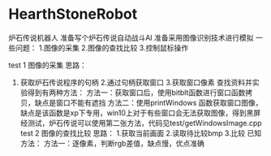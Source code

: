 # HearthStoneRobot
炉石传说机器人
准备写个炉石传说自动战斗AI
准备采用图像识别技术进行模拟
一些问题：
1.图像的采集
2.图像的查找比较
3.控制鼠标操作

test 1 图像的采集
思路：
1. 获取炉石传说程序的句柄
2.通过句柄获取窗口
3.获取窗口像素
查找资料并实验得到有两种方法：
方法一：获取窗口后，使用bitblt函数进行窗口函数拷贝，缺点是窗口不能有遮挡
方法二：使用printWindows 函数获取窗口图像，缺点是该函数是xp下专用，win10上对于有些窗口会无法获取图像，得到黑屏
经测试，炉石传说可以使用第二张方法，代码见test/getWindowsImage.cpp
test 2 图像的查找比较
思路：
1.获取当前画面
2.读取待比较bmp
3.比较
已知方法：
方法一：逐像素，判断rgb差值，缺点慢，优点准确